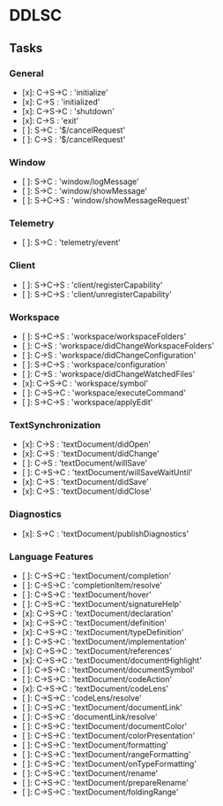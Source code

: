 # DDLSC

## Tasks

### General

 - [x]: C->S->C : 'initialize'
 - [x]: C->S    : 'initialized'
 - [x]: C->S->C : 'shutdown'
 - [x]: C->S    : 'exit'
 - [ ]: S->C    : '$/cancelRequest'
 - [ ]: C->S    : '$/cancelRequest'

### Window

 - [ ]: S->C    : 'window/logMessage'
 - [ ]: S->C    : 'window/showMessage'
 - [ ]: S->C->S : 'window/showMessageRequest'

### Telemetry

 - [ ]: S->C : 'telemetry/event'

### Client

 - [ ]: S->C->S : 'client/registerCapability'
 - [ ]: S->C->S : 'client/unregisterCapability'

### Workspace

 - [ ]: S->C->S : 'workspace/workspaceFolders'
 - [ ]: C->S    : 'workspace/didChangeWorkspaceFolders'
 - [ ]: C->S    : 'workspace/didChangeConfiguration'
 - [ ]: S->C->S : 'workspace/configuration'
 - [ ]: C->S    : 'workspace/didChangeWatchedFiles'
 - [x]: C->S->C : 'workspace/symbol'
 - [ ]: C->S->C : 'workspace/executeCommand'
 - [ ]: S->C->S : 'workspace/applyEdit'

### TextSynchronization

 - [x]: C->S    : 'textDocument/didOpen'
 - [x]: C->S    : 'textDocument/didChange'
 - [ ]: C->S    : 'textDocument/willSave'
 - [ ]: C->S->C : 'textDocument/willSaveWaitUntil'
 - [x]: C->S    : 'textDocument/didSave'
 - [x]: C->S    : 'textDocument/didClose'

### Diagnostics

 - [x]: S->C : 'textDocument/publishDiagnostics'

### Language Features

 - [ ]: C->S->C : 'textDocument/completion'
 - [ ]: C->S->C : 'completionItem/resolve'
 - [ ]: C->S->C : 'textDocument/hover'
 - [ ]: C->S->C : 'textDocument/signatureHelp'
 - [x]: C->S->C : 'textDocument/declaration'
 - [x]: C->S->C : 'textDocument/definition'
 - [x]: C->S->C : 'textDocument/typeDefinition'
 - [ ]: C->S->C : 'textDocument/implementation'
 - [x]: C->S->C : 'textDocument/references'
 - [x]: C->S->C : 'textDocument/documentHighlight'
 - [ ]: C->S->C : 'textDocument/documentSymbol'
 - [ ]: C->S->C : 'textDocument/codeAction'
 - [x]: C->S->C : 'textDocument/codeLens'
 - [ ]: C->S->C : 'codeLens/resolve'
 - [ ]: C->S->C : 'textDocument/documentLink'
 - [ ]: C->S->C : 'documentLink/resolve'
 - [ ]: C->S->C : 'textDocument/documentColor'
 - [ ]: C->S->C : 'textDocument/colorPresentation'
 - [ ]: C->S->C : 'textDocument/formatting'
 - [ ]: C->S->C : 'textDocument/rangeFormatting'
 - [ ]: C->S->C : 'textDocument/onTypeFormatting'
 - [ ]: C->S->C : 'textDocument/rename'
 - [ ]: C->S->C : 'textDocument/prepareRename'
 - [ ]: C->S->C : 'textDocument/foldingRange'

